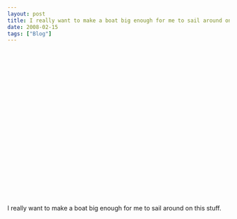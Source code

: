 ```yaml
---
layout: post
title: I really want to make a boat big enough for me to sail around on...
date: 2008-02-15
tags: ["Blog"]
---
```


<object width="400" height="336"><param name="movie" value="tAsOfqCy4A0&rel=0&egm=0&showinfo=0&fs=1"></param><param name="wmode" value="transparent"></param><param name="allowFullScreen" value="true"></param><embed src="http://www.youtube.com/v/tAsOfqCy4A0&rel=0&egm=0&showinfo=0&fs=1" type="application/x-shockwave-flash" width="400" height="336" allowFullScreen="true" wmode="transparent"></embed></object>  

I really want to make a boat big enough for me to sail around on this stuff.